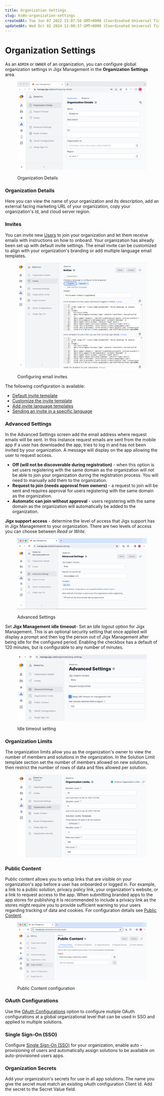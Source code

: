 ```yaml
---
title: Organization Settings
slug: KsWo-organization-settings
createdAt: Tue Jun 07 2022 15:07:56 GMT+0000 (Coordinated Universal Time)
updatedAt: Wed Oct 02 2024 12:00:37 GMT+0000 (Coordinated Universal Time)
---
```


# Organization Settings

As an `ADMIN` or `OWNER` of an organization, you can configure global organization settings in Jigx Management in the **Organization Settings** area.

<figure><img src="../../.gitbook/assets/JM-OrgSetL.png" alt="Organization Details"><figcaption><p>Organization Details</p></figcaption></figure>

### Organization Details

Here you can view the name of your organization and its description, add an external facing marketing URL of your organization, copy your organization's Id, and cloud server region.

### Invites

You can invite new [Users](../../Administration/Users.md) to join your organization and let them receive emails with instructions on how to onboard. Your organization has already been set up with default invite settings. The email invite can be customized to align with your organization's branding or add multiple language email templates.

<figure><img src="../../.gitbook/assets/JM-inviteOrg.png" alt="Configuring email invites"><figcaption><p>Configuring email invites</p></figcaption></figure>

The following configuration is available:

* [Default invite template](invites.md)
* [Customize the invite template](invites.md)
* [Add invite language templates](invites.md)
* [Sending an invite in a specific language](invites.md)

### Advanced Settings

In the Advanced Settings screen add the email address where request emails will be sent. In this instance request emails are sent from the mobile app if a user has downloaded the app, tries to log in and has not been invited by your organization. A message will display on the app allowing the user to request access.

* **Off (will not be discoverable during registration)** - when this option is set users registering with the same domain as the organization will not be able to join your organization during the registration process. You will need to manually add them to the organization.
* **Request to join (needs approval from owners)** - a request to join will be sent and requires approval for users registering with the same domain as the organization.
* **Automatic can join without approval** - users registering with the same domain as the organization will automatically be added to the organization.

**Jigx support access** - determine the level of access that Jigx support has in Jigx Management to your organization. There are two levels of access you can choose between _Read_ or _Write_.

<figure><img src="../../.gitbook/assets/JM-AdvancedL.png" alt="Advanced Settings"><figcaption><p>Advanced Settings</p></figcaption></figure>

Set **Jigx Management idle timeout**- Set an _Idle logout_ option for Jigx Management. This is an optional security setting that once applied will display a prompt and then log the person out of Jigx Management after being idle for the configured period. Enabling the checkbox has a default of 120 minutes, but is configurable to any number of minutes.

<figure><img src="../../.gitbook/assets/JM-IdleTimeout.png" alt="Idle timeout setting"><figcaption><p>Idle timeout setting</p></figcaption></figure>

### Organization Limits

The organization limits allow you as the organization's owner to view the number of members and solutions in the organization. In the Solution Limit template section set the number of members allowed on new solutions, then restrict the number of rows of data and files allowed per solution.

<figure><img src="../../.gitbook/assets/JM-OrgLimits.png" alt=""><figcaption></figcaption></figure>

### Public Content

Public content allows you to setup links that are visible on your organization's app before a user has onboarded or logged in. For example, a link to a public solution, privacy policy link, your organization's website, or a link to request access to the app. When submitting branded apps to the app stores for publishing it is recommended to include a privacy link as the stores might require you to provide sufficient warning to your users regarding tracking of data and cookies. For configuration details see [Public Content](public-content.md).

<figure><img src="../../.gitbook/assets/JM-PublicNew.png" alt="Public Content configuration"><figcaption><p>Public Content configuration</p></figcaption></figure>

### OAuth Configurations

Use the [OAuth Configurations](oauth-configurations.md) option to configure mutiple OAuth configurations at a global organizational level that can be used in SSO and applied to multiple solutions.

### Single Sign-On (SSO)

Configure [Single Sign-On (SSO)](single-sign-on-_sso_.md) for your organization, enable auto -provisioning of users and automatically assign solutions to be available on auto-provisioned users apps.

### Organization Secrets

Add your organization's secrets for use in all app solutions. The name you give the secret must match an existing oAuth configuration Client Id. Add the secret to the Secret Value field.
